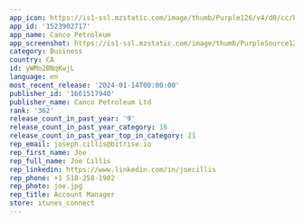 ```yaml
---
app_icon: https://is1-ssl.mzstatic.com/image/thumb/Purple126/v4/d0/cc/b9/d0ccb9a0-d88a-0ab3-0a9a-64077c61d10c/AppIcon-0-0-1x_U007emarketing-0-5-0-85-220.png/1024x1024bb.png
app_id: '1523902717'
app_name: Canco Petroleum
app_screenshot: https://is1-ssl.mzstatic.com/image/thumb/PurpleSource126/v4/ff/24/f5/ff24f5c2-0c11-11ec-d9ca-dcf9e5f8c704/eb3bf522-69ec-4b36-acc7-0b1fd3e68ecc_simulator_screenshot_46AA8A7D-31FD-4B19-AB06-8EF842001597.png/1242x2688bb.png
category: Business
country: CA
id: yWMo2BNqKwjL
language: en
most_recent_release: '2024-01-14T00:00:00'
publisher_id: '1661517940'
publisher_name: Canco Petroleum Ltd
rank: '362'
release_count_in_past_year: '9'
release_count_in_past_year_category: 16
release_count_in_past_year_top_in_category: 21
rep_email: joseph.cillis@bitrise.io
rep_first_name: Joe
rep_full_name: Joe Cillis
rep_linkedin: https://www.linkedin.com/in/joecillis
rep_phone: +1 518-258-1902
rep_photo: joe.jpg
rep_title: Account Manager
store: itunes_connect
---
```

